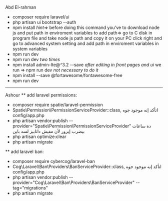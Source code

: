 Abd El-rahman
- composer require laravel/ui
- php artisan ui bootstrap --auth
- npm install    *hint*=> before doing this command you've to download node js and put path in enviroment variables 
		    to add path=> go to C disk in program file and take node js path and copy it 
		                              on your PC click right and go to advanced system setting and add path in enviroment 
			            variables in system variables 
- npm run dev 
- npm run dev 
*two times*
- npm install admin-lte@^3.2 --save
*after editing in front pages and ui* we run => npm run dev *not necessary to do it*
- npm install --save @fortawesome/fontawesome-free
- npm run dev

------------------------------------------------------------------------------
Ashour
** add laravel permissions:
- composer require spatie/laravel-permission
- Spatie\Permission\PermissionServiceProvider::class, اتأكد إنه موجود جوه config/app.php
- php artisan vendor:publish --provider="Spatie\Permission\PermissionServiceProvider"
دة ساعات بيضرب إيرور لأن مفيش داتابيز لسه باين
- php artisan optimize:clear
- php artisan migrate

** add laravel ban:
- composer require cybercog/laravel-ban
- Cog\Laravel\Ban\Providers\BanServiceProvider::class, اتأكد إنه موجود جوه config/app.php
- php artisan vendor:publish --provider="Cog\Laravel\Ban\Providers\BanServiceProvider" --tag="migrations"
- php artisan migrate
